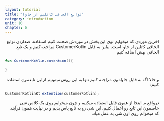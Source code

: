 ```yaml
---
layout: tutorial
title: "توابع الحاقی کاتلین از جاوا"
category: introduction
unit: 10
chapter: 6
---
```



<div dir="rtl" markdown="1">



اخرین موردی که میخوایم توی این بخش در موردش صحبت کنیم استفاده، صدازدن توابع الحاقی کاتلین از جاوا است. بیاین به فایل CustomerKotlin مراجعه کنیم و یک تابع الحاقی بهش اضافه کنیم

</div>

```kotlin
fun CustomerKotlin.extention(){
    
}
```

<div dir="rtl" markdown="1">

و حالا اگه به فایل جاوامون مراجعه کنیم تنها به این روش میتونیم از این تابعمون استفاده کنیم:

</div>

```java
CustomerKotlinKt.extention(customerKotlin);
```

<div dir="rtl" markdown="1">

درواقع ما اینجا از همون فایل استفاده میکنیم و چون میخوایم روی یک کلاس شی خاصمون این تابع رو اعمال کنیم، این شی رو به تابع پاس بدیم و در نهایت همون فرآیند که میخوایم روی اون شی به عمل میاد.

</div>
